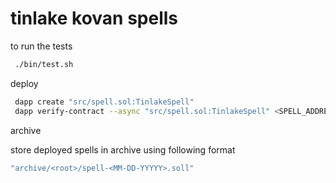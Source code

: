 # tinlake kovan spells

to run the tests 

```bash 
 ./bin/test.sh      
```

deploy


```bash 
 dapp create "src/spell.sol:TinlakeSpell"  
 dapp verify-contract --async "src/spell.sol:TinlakeSpell" <SPELL_ADDRESS>
```


archive

store deployed spells in archive using following format

```bash 
"archive/<root>/spell-<MM-DD-YYYYY>.soll"  
```
